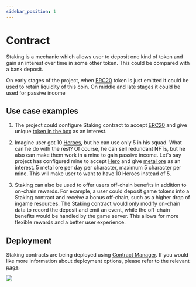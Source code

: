 ```yaml
---
sidebar_position: 1
---
```


# Contract

Staking is a mechanic which allows user to deposit one kind of token and gain an interest over time in some other token. This could be compared with a bank deposit. 

On early stages of the project, when [ERC20](/admin/category/erc20/) token is just emitted it could be used to retain liquidity of this coin.
On middle and late stages it could be used for passive income

## Use case examples

1. The project could configure Staking contract to accept [ERC20](/admin/category/erc20/) and give unique [token in the box](/admin/simple-mechanics/mystery/box) as an interest.

2. Imagine user got 10 [Heroes](/admin/category/erc998/), but he can use only 5 in his squad. What can he do with the rest? 
Of course, he can sell redundant NFTs, but he also can make them work in a mine to gain passive income. 
Let's say project has configured mine to accept [Hero](/admin/category/erc998/) and give [metal ore](/admin/category/erc1155/) as an interest.
5 metal ore per day per character, maximum 5 character per mine. 
This will make user to want to have 10 Heroes instead of 5.

3. Staking can also be used to offer users off-chain benefits in addition to on-chain rewards. For example, a user could deposit game tokens into a Staking contract and receive a bonus off-chain, such as a higher drop of ingame resources. The Staking contract would only modify on-chain data to record the deposit and emit an event, while the off-chain benefits would be handled by the game server. This allows for more flexible rewards and a better user experience.

## Deployment

Staking contracts are being deployed using [Contract Manager](/admin/miscellaneous/contract-manager/). If you would like more information about deployment options, please refer to the relevant [page](/admin/miscellaneous/contract-manager/staking).

![](/img/complex-mechanics/staking_contract.png)